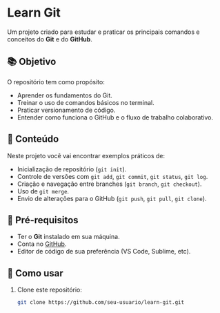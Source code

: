 # Learn Git  

Um projeto criado para estudar e praticar os principais comandos e conceitos do **Git** e do **GitHub**.  

## 📚 Objetivo  
O repositório tem como propósito:  
- Aprender os fundamentos do Git.  
- Treinar o uso de comandos básicos no terminal.  
- Praticar versionamento de código.  
- Entender como funciona o GitHub e o fluxo de trabalho colaborativo.  

## 🚀 Conteúdo  
Neste projeto você vai encontrar exemplos práticos de:  
- Inicialização de repositório (`git init`).  
- Controle de versões com `git add`, `git commit`, `git status`, `git log`.  
- Criação e navegação entre branches (`git branch`, `git checkout`).  
- Uso de `git merge`.  
- Envio de alterações para o GitHub (`git push`, `git pull`, `git clone`).  

## 🔧 Pré-requisitos  
- Ter o **Git** instalado em sua máquina.  
- Conta no [GitHub](https://github.com).  
- Editor de código de sua preferência (VS Code, Sublime, etc).  

## 📖 Como usar  
1. Clone este repositório:  
   ```bash
   git clone https://github.com/seu-usuario/learn-git.git